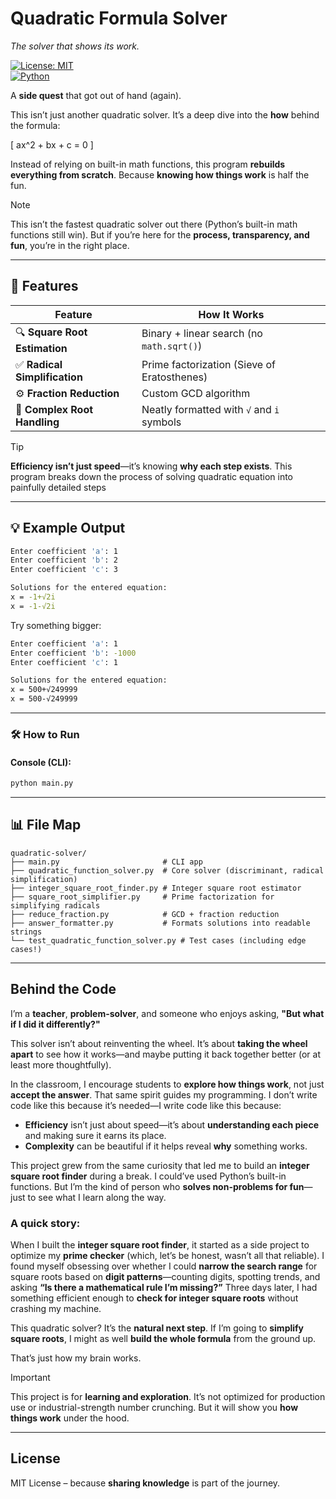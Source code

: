 # Quadratic Formula Solver

_The solver that shows its work._

[![License: MIT](https://img.shields.io/badge/License-MIT-yellow.svg)](LICENSE)  
[![Python](https://img.shields.io/badge/Python-3.x-blue.svg)](https://www.python.org/)

A **side quest** that got out of hand (again).

This isn’t just another quadratic solver. It’s a deep dive into the **how** behind the formula:

\[
ax^2 + bx + c = 0
\]

Instead of relying on built-in math functions, this program **rebuilds everything from scratch**. Because **knowing how things work** is half the fun.

> [!NOTE]  
> This isn’t the fastest quadratic solver out there (Python’s built-in math functions still win). But if you’re here for the **process, transparency, and fun**, you’re in the right place.

---

## 🚀 Features

| Feature                    | How It Works                                    |
|----------------------------|-------------------------------------------------|
| 🔍 **Square Root Estimation** | Binary + linear search (no `math.sqrt()`)       |
| ✅ **Radical Simplification** | Prime factorization (Sieve of Eratosthenes)    |
| ⚙️ **Fraction Reduction**     | Custom GCD algorithm                           |
| 🧩 **Complex Root Handling**  | Neatly formatted with `√` and `i` symbols       |

> [!TIP]
>  **Efficiency isn’t just speed**—it’s knowing **why each step exists**.
> This program breaks down the process of solving quadratic equation into painfully
> detailed steps

---

## 💡 Example Output

```bash
Enter coefficient 'a': 1
Enter coefficient 'b': 2
Enter coefficient 'c': 3

Solutions for the entered equation:
x = -1+√2i
x = -1-√2i
```

Try something bigger:

```bash
Enter coefficient 'a': 1
Enter coefficient 'b': -1000
Enter coefficient 'c': 1

Solutions for the entered equation:
x = 500+√249999
x = 500-√249999
```

---

### 🛠️ How to Run

#### Console (CLI):

```bash
python main.py
```

---

## 📊 File Map

```
quadratic-solver/
├── main.py                       # CLI app
├── quadratic_function_solver.py  # Core solver (discriminant, radical simplification)
├── integer_square_root_finder.py # Integer square root estimator
├── square_root_simplifier.py     # Prime factorization for simplifying radicals
├── reduce_fraction.py            # GCD + fraction reduction
├── answer_formatter.py           # Formats solutions into readable strings
└── test_quadratic_function_solver.py # Test cases (including edge cases!)
```

---

## Behind the Code

I’m a **teacher**, **problem-solver**, and someone who enjoys asking, **"But what if I did it differently?"**

This solver isn’t about reinventing the wheel. It’s about **taking the wheel apart** to see how it works—and maybe putting it back together better (or at least more thoughtfully).

In the classroom, I encourage students to **explore how things work**, not just **accept the answer**. That same spirit guides my programming. I don’t write code like this because it’s needed—I write code like this because:

- **Efficiency** isn’t just about speed—it’s about **understanding each piece** and making sure it earns its place.
- **Complexity** can be beautiful if it helps reveal **why** something works.

This project grew from the same curiosity that led me to build an **integer square root finder** during a break. I could’ve used Python’s built-in functions. But I’m the kind of person who **solves non-problems for fun**—just to see what I learn along the way.

### A quick story:

When I built the **integer square root finder**, it started as a side project to optimize my **prime checker** (which, let’s be honest, wasn’t all that reliable). I found myself obsessing over whether I could **narrow the search range** for square roots based on **digit patterns**—counting digits, spotting trends, and asking **“Is there a mathematical rule I’m missing?”** Three days later, I had something efficient enough to **check for integer square roots** without crashing my machine.

This quadratic solver? It’s the **natural next step**. If I’m going to **simplify square roots**, I might as well **build the whole formula** from the ground up.

That’s just how my brain works.

> [!IMPORTANT]
> This project is for **learning and exploration**. It’s not optimized for production use or industrial-strength number crunching. But it will show you **how things work** under the hood.

---

## License

MIT License – because **sharing knowledge** is part of the journey.

